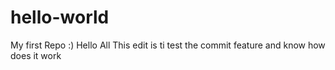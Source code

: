 # hello-world
My first Repo :)
Hello All
This edit is ti test the commit feature and know how does it work
